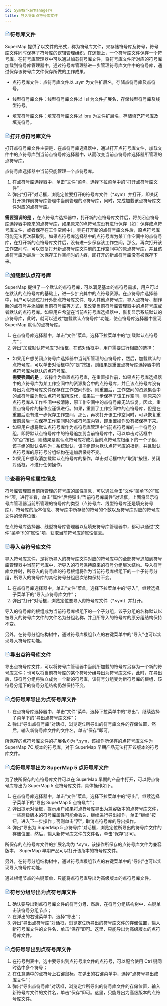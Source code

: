 ```yaml
---
id: SymMarkerManager4
title: 导入导出点符号库文件
---
```

### ![](../img/read.gif)符号库文件

SuperMap
提供了以文件的形式，称为符号库文件，来存储符号库及符号，符号库文件同时保存了符号库的逻辑管理组织，在逻辑上，一个符号库文件保存一个符号库。在符号库管理器中可以通过加载符号库文件，将符号库文件所对应的符号库加载到符号库管理器中，通过符号库管理器进一步管理符号库文件中的符号库，通过保存该符号库文件保存所做的工作成果。

* 点符号库文件：点符号库文件以 .sym 为文件扩展名，存储点符号库及点符号。

* 线型符号库文件：线型符号库文件以 .lsl 为文件扩展名，存储线型符号库及线型符号。
* 填充符号库文件：填充符号库文件以 .bru 为文件扩展名，存储填充符号库及填充符号。

### ![](../img/read.gif)打开点符号库文件

打开点符号库文件主要是，在点符号库选择器中，通过打开点符号库文件，加载文件中的点符号库到当前点符号库选择器中，从而改变当前点符号库选择器所管理的点符号库。

点符号库选择器中当前只能管理一个点符号库。

1. 在点符号库选择器中，单击“文件”菜单，选择下拉菜单中的“打开点符号库文件”；
2. 弹出“打开”对话框，浏览定位要打开的符号库文件（*.sym）并打开，即关闭打开操作前符号库管理中当前管理的点符号库，同时，完成加载该点符号库文件对应的点符号库。

**需要强调的是**
，在点符号库选择器中，打开新的点符号库文件后，将关闭点符号库选择器中原来的点符号库，如果原来的点符号库没有进行保存（如：保存成点符号库文件，或者保存在工作空间中），则在打开新的点符号库文件后，原点符号库可能无法再次获取到。如果点符号库选择器中的点符号库为某工作空间中的点符号库，在打开新的点符号库文件后，没有进一步保存该工作空间，那么，再次打开该工作空间时，可以恢复打开新点符号库文件前的工作空间中的原点符号库，并且该点符号库为最后一次保存工作空间时的内容，即打开的新点符号库没有被保存下来。

### ![](../img/read.gif)加载默认点符号库

SuperMap
提供了一个默认的点符号库，可以满足基本的点符号需求，用户可以在默认的点符号库的基础上，进一步扩充其中的点符号资源。在点符号库选择器中，用户可以通过打开外部点符号库文件、导入其他点符号库、导入点符号、制作新的点符号并添加到当前符号库等方式，来改变当前符号库管理器中的点符号库或者默认的点符号库。如果用户希望在当前点符号库选择器中，恢复显示系统默认的点符号库，此时，就可以通过“加载默认点符号库”功能，使点符号库选择器中显现
SuperMap 默认的点符号库。

1. 在点符号库选择器中，单击“文件”菜单，选择下拉菜单中的“加载默认点符号库”； 
2. 弹出“加载默认符号库”对话框，在该对话框中，用户需要进行相应的选择：   

* 如果用户想关闭点符号库选择器中当前所管理的点符号库，然后，加载默认的点符号库，可以单击对话框中的“是”按钮，则结果是重置点符号库选择器中的点符号库为默认的点符号库。   
**需要强调的是** ，该操作为重置点符号库，在重置操作前，如果点符号库选择器中的点符号库为某工作空间中的资源集合中的点符号库，并且该点符号库没有导出为点符号库文件保存在工作空间外部，则重置后，工作空间的资源集合中的点符号库为默认点符号库所取代，如果进一步保存了该工作空间，则原来的点符号库从工作空间中被清除，原工作空间中的点符号库无法恢复。因此，重置点符号库的操作应谨慎进行。如果，重置了工作空间中的点符号库，但是在重置后没有进一步保存工作空间，那么，再次打开该工作空间时，可以恢复重置前最后一次保存工作空间时的点符号库内容，即重置操作没有被保存下来。
* 如果用户想将默认点符号库作为点符号库管理中当前点符号库的一个符号分组，即将默认点符号库中的符号追加到当前符号库中，可以单击对话框中的“否”按钮，则结果是默认点符号库将成为当前点符号库根组下的一个子组，该子组的默认名称为：系统默认，该子组即为默认点符号库的根组，并且默认点符号库的原符号分组结构在追加后保持不变。
* 如果用户想取消加载默认点符号库的操作，单击对话框中的“取消”按钮，关闭对话框，不进行任何操作。

### ![](../img/read.gif)查看符号库属性信息

符号库管理器当前所管理的符号库的属性信息，可以通过单击“文件”菜单下的“属性”项，进行查看，单击“属性”后将弹出“当前符号库属性”对话框，上面将显示符号库管理器当前所管理的符号库的类型（点符号库、线型符号库还是填充符号库）、符号库的版本信息、符号库中所存储的符号的个数以及符号库对应的符号库文件的储存位置。

在点符号库选择器、线型符号库管理器以及填充符号库管理器中，都可以通过“文件”菜单下的“属性”项，获取当前符号库的属性信息。

### ![](../img/read.gif)导入点符号库文件

导入符号库文件，是将所导入的符号库文件对应的符号库中的全部符号追加到符号库管理器中当前符号库中，所导入的符号保持原来的符号分组层次结构。导入符号库文件时，所导入的符号库的符号根组将作为当前符号库根组下的一个子符号分组，所导入的符号库的其他符号分组层次结构保持不变。

1. 在点符号库选择器中，单击“文件”菜单，选择下拉菜单中的“导入”，继续选择子菜单下的“导入点符号库文件”；
2. 弹出“打开”对话框，浏览定位要导入的符号库文件（*.sym）并打开。 

导入的符号库的根组成为当前符号库根组下的一个子分组，该子分组的名称默认以被导入的符号库文件的文件名为分组名称，并且所导入的符号库的原分组结构保持不变。

另外，在符号分组结构树中，通过符号库根组节点的右键菜单中的“导入”也可以实现导入符号库功能。

### ![](../img/read.gif)导出点符号库文件

导出点符号库文件，可以将符号库管理器中当前所加载的符号库另存为一个新的符号库文件；也可以将当前符号库的某个符号分组导出为符号库文件，此时，在导出后，该符号分组将独立成为一个新的符号库，该符号分组变为新符号库的根组，该符号分组下的符号分组结构仍然保持不变。

### ![](../img/read.gif)点符号库导出为点符号库文件

1. 在点符号库选择器中，单击“文件”菜单，选择下拉菜单中的“导出”，继续选择子菜单下的“导出点符号库文件”； 
2. 弹出“导出点符号库”对话框，浏览定位所导出的符号库文件的存储位置，然后，输入新符号库文件的文件名，单击“保存”即可。 

所保存的点符号库文件的扩展名均为 *.sym，该操作所保存的点符号库文件为 SuperMap 7C 版本的符号库，对于 SuperMap
早期产品无法打开该版本的符号库文件。

### ![](../img/read.gif)点符号库导出为 SuperMap 5 点符号库文件

为了使所保存的点符号库文件可以在 SuperMap 早期的产品中打开，可以将点符号库导出为 SuperMap 5 点符号库文件，具体操作如下。

1. 在点符号库选择器中，单击“文件”菜单，选择下拉菜单中的“导出”，继续选择子菜单下的“导出 SuperMap 5 点符号库”； 
2. 弹出提示对话框，提示用户如果将点符号库导出为兼容版本的点符号库文件，一些高级版本的符号库属性可能会丢失，继续进行导出操作，单击“继续”按钮，进入下一步操作；否则单击“否”，取消点符号库的导出操作。 
3. 弹出“导出为 SuperMap 5 点符号库”对话框，浏览定位所导出的符号库文件的存储位置，然后，输入新符号库文件的文件名，单击“保存”即可。 

所保存的点符号库文件的扩展名均为 *.sym，该操作所保存的点符号库文件为兼容版本， SuperMap 早期产品可以打开该版本的符号库文件。

另外，在符号分组结构树中，通过符号库根组节点的右键菜单中的“导出”也可以实现导入符号库功能。

通过根组节点的右键菜单，只能将点符号库导出为高级版本的点符号库文件。

### ![](../img/read.gif)符号分组导出为点符号库文件

1. 确认要导出到点符号库文件的符号分组，然后，在符号分组结构树中，右键单击该符号分组节点；
2. 在弹出的右键菜单中，选择“导出”；
3. 弹出“导出点符号库”对话框，浏览定位所导出的符号库文件的存储位置，输入新符号库文件的文件名，单击“保存”即可。这里，只能导出为高级版本的点符号库文件。

### ![](../img/read.gif)点符号导出到点符号库文件

1. 在符号列表中，选中要导出到点符号库文件的点符号，可以配合使用 Ctrl 键同时选中多个符号；
2. 在任意选中的点符号上右键鼠标，在弹出的右键菜单中，选择“点符号导出成库文件”； 
3. 弹出“导出点符号库”对话框，浏览定位所导出的符号库文件的存储位置，输入新符号库文件的文件名，单击“保存”即可。这里，只能导出为高级版本的点符号库文件。
